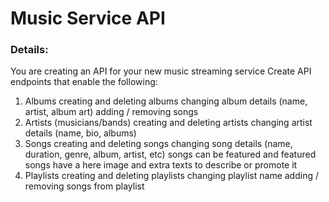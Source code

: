 # Music Service API

### Details:

You are creating an API for your new music streaming service
Create API endpoints that enable the following:

1. Albums
  creating and deleting albums
  changing album details (name, artist, album art)
  adding / removing songs
2. Artists (musicians/bands)
  creating and deleting artists
  changing artist details (name, bio, albums)
3. Songs
  creating and deleting songs
  changing song details (name, duration, genre, album, artist, etc)
  songs can be featured and featured songs have a here image and extra texts to describe or promote it
4. Playlists
  creating and deleting playlists
  changing playlist name
  adding / removing songs from playlist

